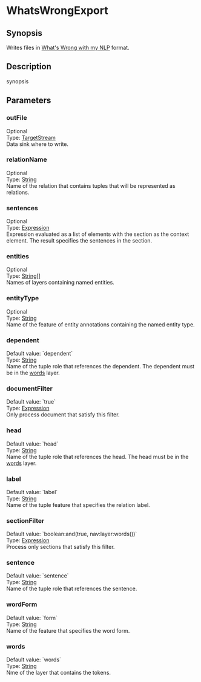 <h1 class="module">WhatsWrongExport</h1>

## Synopsis

Writes files in [What's Wrong with my NLP]() format.

## Description

synopsis

## Parameters

<a name="outFile">

### outFile

<div class="param-level param-level-optional">Optional
</div>
<div class="param-type">Type: <a href="../converter/org.bibliome.util.streams.TargetStream" class="converter">TargetStream</a>
</div>
Data sink where to write.

<a name="relationName">

### relationName

<div class="param-level param-level-optional">Optional
</div>
<div class="param-type">Type: <a href="../converter/java.lang.String" class="converter">String</a>
</div>
Name of the relation that contains tuples that will be represented as relations.

<a name="sentences">

### sentences

<div class="param-level param-level-optional">Optional
</div>
<div class="param-type">Type: <a href="../converter/alvisnlp.corpus.expressions.Expression" class="converter">Expression</a>
</div>
Expression evaluated as a list of elements with the section as the context element. The result specifies the sentences in the section.

<a name="entities">

### entities

<div class="param-level param-level-optional">Optional
</div>
<div class="param-type">Type: <a href="../converter/java.lang.String[]" class="converter">String[]</a>
</div>
Names of layers containing named entities.

<a name="entityType">

### entityType

<div class="param-level param-level-optional">Optional
</div>
<div class="param-type">Type: <a href="../converter/java.lang.String" class="converter">String</a>
</div>
Name of the feature of entity annotations containing the named entity type.

<a name="dependent">

### dependent

<div class="param-level param-level-default-value">Default value: `dependent`
</div>
<div class="param-type">Type: <a href="../converter/java.lang.String" class="converter">String</a>
</div>
Name of the tuple role that references the dependent. The dependent must be in the <a href="#words" class="param">words</a> layer.

<a name="documentFilter">

### documentFilter

<div class="param-level param-level-default-value">Default value: `true`
</div>
<div class="param-type">Type: <a href="../converter/alvisnlp.corpus.expressions.Expression" class="converter">Expression</a>
</div>
Only process document that satisfy this filter.

<a name="head">

### head

<div class="param-level param-level-default-value">Default value: `head`
</div>
<div class="param-type">Type: <a href="../converter/java.lang.String" class="converter">String</a>
</div>
Name of the tuple role that references the head. The head must be in the <a href="#words" class="param">words</a> layer.

<a name="label">

### label

<div class="param-level param-level-default-value">Default value: `label`
</div>
<div class="param-type">Type: <a href="../converter/java.lang.String" class="converter">String</a>
</div>
Name of the tuple feature that specifies the relation label.

<a name="sectionFilter">

### sectionFilter

<div class="param-level param-level-default-value">Default value: `boolean:and(true, nav:layer:words())`
</div>
<div class="param-type">Type: <a href="../converter/alvisnlp.corpus.expressions.Expression" class="converter">Expression</a>
</div>
Process only sections that satisfy this filter.

<a name="sentence">

### sentence

<div class="param-level param-level-default-value">Default value: `sentence`
</div>
<div class="param-type">Type: <a href="../converter/java.lang.String" class="converter">String</a>
</div>
Name of the tuple role that references the sentence.

<a name="wordForm">

### wordForm

<div class="param-level param-level-default-value">Default value: `form`
</div>
<div class="param-type">Type: <a href="../converter/java.lang.String" class="converter">String</a>
</div>
Name of the feature that specifies the word form.

<a name="words">

### words

<div class="param-level param-level-default-value">Default value: `words`
</div>
<div class="param-type">Type: <a href="../converter/java.lang.String" class="converter">String</a>
</div>
Nme of the layer that contains the tokens.

